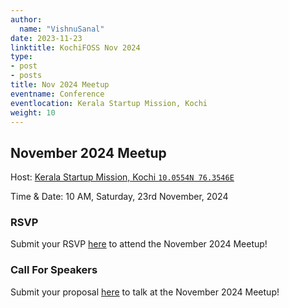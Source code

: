 ```yaml
---
author:
  name: "VishnuSanal"
date: 2023-11-23
linktitle: KochiFOSS Nov 2024
type:
- post
- posts
title: Nov 2024 Meetup
eventname: Conference
eventlocation: Kerala Startup Mission, Kochi
weight: 10
---
```


## November 2024 Meetup

Host: [Kerala Startup Mission, Kochi `10.0554N 76.3546E`](https://geohack.toolforge.org/geohack.php?params=10.0554_N_76.3546_E)

Time & Date: 10 AM, Saturday, 23rd November, 2024

### RSVP

Submit your RSVP [here](https://ee.kobotoolbox.org/ZZ7WnC6D) to attend the November 2024 Meetup!

### Call For Speakers

Submit your proposal [here](https://ee.kobotoolbox.org/T9aWLMJb) to talk at the November 2024 Meetup!